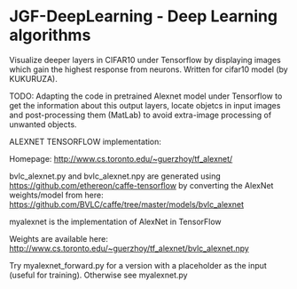 # JGF-DeepLearning - Deep Learning algorithms 

Visualize deeper layers in CIFAR10 under Tensorflow by displaying images which gain the highest response from neurons. Written for cifar10 model (by KUKURUZA).

TODO: Adapting the code in pretrained Alexnet model under Tensorflow to get the information about this output layers, locate objetcs in input images and post-processing them (MatLab) to avoid extra-image processing of unwanted objects.

ALEXNET TENSORFLOW implementation:

Homepage:
http://www.cs.toronto.edu/~guerzhoy/tf_alexnet/

bvlc_alexnet.py and bvlc_alexnet.npy are generated using https://github.com/ethereon/caffe-tensorflow by converting the AlexNet weights/model from here:
https://github.com/BVLC/caffe/tree/master/models/bvlc_alexnet


myalexnet is the implementation of AlexNet in TensorFlow

Weights are available here:
http://www.cs.toronto.edu/~guerzhoy/tf_alexnet/bvlc_alexnet.npy

Try myalexnet_forward.py for a version with a placeholder as the input (useful for training). Otherwise see myalexnet.py

